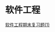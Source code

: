 # 软件工程



[软件工程期末复习题(1)](https://github.com/Jaya0455/njxzc-final-exam-review-material/blob/master/docs/junior/first-term/se/se-review-01.pdf)
